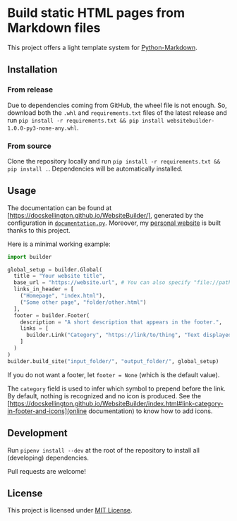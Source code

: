 # Build static HTML pages from Markdown files

This project offers a light template system for [Python-Markdown](https://python-markdown.github.io/).

## Installation

### From release

Due to dependencies coming from GitHub, the wheel file is not enough.
So, download both the `.whl` and `requirements.txt` files of the latest release and run `pip install -r requirements.txt && pip install websitebuilder-1.0.0-py3-none-any.whl`.

### From source

Clone the repository locally and run `pip install -r requirements.txt && pip install .`.
Dependencies will be automatically installed.

## Usage

The documentation can be found at [https://docskellington.github.io/WebsiteBuilder/], generated by the configuration in [`documentation.py`](https://github.com/DocSkellington/WebsiteBuilder/documentation.py).
Moreover, my [personal website](https://github.com/DocSkellington/WebsiteBuilder) is built thanks to this project.

Here is a minimal working example:

```python
import builder

global_setup = builder.Global(
  title = "Your website title",
  base_url = "https://website.url", # You can also specify "file://path/to/local/output" to test CSS files locally
  links_in_header = [
    ("Homepage", "index.html"),
    ("Some other page", "folder/other.html")
  ],
  footer = builder.Footer(
    description = "A short description that appears in the footer.",
    links = [
      builder.Link("Category", "https://link/to/thing", "Text displayed")
    ]
  )
)
builder.build_site("input_folder/", "output_folder/", global_setup)
```

If you do not want a footer, let `footer = None` (which is the default value).

The `category` field is used to infer which symbol to prepend before the link.
By default, nothing is recognized and no icon is produced.
See the [https://docskellington.github.io/WebsiteBuilder/index.html#link-category-in-footer-and-icons](online documentation) to know how to add icons.

## Development

Run `pipenv install --dev` at the root of the repository to install all (developing) dependencies.

Pull requests are welcome!

## License
This project is licensed under [MIT License](LICENSE).
